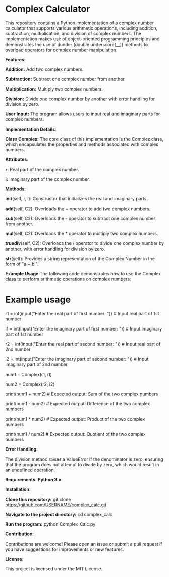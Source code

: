 # Complex Calculator

This repository contains a Python implementation of a complex number calculator that supports various arithmetic operations, including addition, subtraction, multiplication, and division of complex numbers. The implementation makes use of object-oriented programming principles and demonstrates the use of dunder (double underscore(__)) methods to overload operators for complex number manipulation.

**Features**:

**Addition:** Add two complex numbers.

**Subtraction:** Subtract one complex number from another.

**Multiplication:** Multiply two complex numbers.

**Division:** Divide one complex number by another with error handling for division by zero.

**User Input:** The program allows users to input real and imaginary parts for complex numbers.

**Implementation Details**:

**Class Complex**: The core class of this implementation is the Complex class, which encapsulates the properties and methods associated with complex numbers.

**Attributes**:

**r:** Real part of the complex number.

**i:** Imaginary part of the complex number.

**Methods**:

__init__(self, r, i): Constructor that initializes the real and imaginary parts.

__add__(self, C2): Overloads the + operator to add two complex numbers.

__sub__(self, C2): Overloads the - operator to subtract one complex number from another.

__mul__(self, C2): Overloads the * operator to multiply two complex numbers.

__truediv__(self, C2): Overloads the / operator to divide one complex number by another, with error handling for division by zero.

__str__(self): Provides a string representation of the Complex Number in the form of "a + bi".

**Example Usage**
The following code demonstrates how to use the Complex class to perform arithmetic operations on complex numbers:
# Example usage

r1 = int(input("Enter the real part of first number: "))  # Input real part of 1st number

i1 = int(input("Enter the imaginary part of first number: "))  # Input imaginary part of 1st number

r2 = int(input("Enter the real part of second number: "))  # Input real part of 2nd number

i2 = int(input("Enter the imaginary part of second number: "))  # Input imaginary part of 2nd number

num1 = Complex(r1, i1)

num2 = Complex(r2, i2)

print(num1 + num2)   # Expected output: Sum of the two complex numbers

print(num1 - num2)   # Expected output: Difference of the two complex numbers

print(num1 * num2)   # Expected output: Product of the two complex numbers

print(num1 / num2)   # Expected output: Quotient of the two complex numbers

**Error Handling**:

The division method raises a ValueError if the denominator is zero, ensuring that the program does not attempt to divide by zero, which would result in an undefined operation.

**Requirements**: **Python 3.x**

**Installation**:

**Clone this repository:**   git clone https://github.com/USERNAME/complex_calc.git

**Navigate to the project directory:**  cd complex_calc

**Run the program:**  python Complex_Calc.py

**Contribution**:

Contributions are welcome! Please open an issue or submit a pull request if you have suggestions for improvements or new features.

**License**:

This project is licensed under the MIT License.
